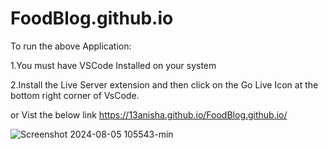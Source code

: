 # FoodBlog.github.io

To run the above Application:  

1.You must have VSCode Installed on your system  

2.Install the Live Server extension and then click on the Go Live Icon at the bottom right corner of VsCode.  

or 
Vist the below link
https://13anisha.github.io/FoodBlog.github.io/



![Screenshot 2024-08-05 105543-min](https://github.com/user-attachments/assets/03e1a265-5004-4d86-91a8-5e5f2a2c1a1e)
